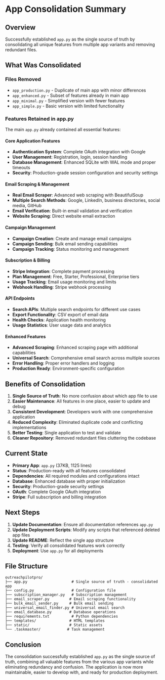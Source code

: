 # App Consolidation Summary

## Overview
Successfully established `app.py` as the single source of truth by consolidating all unique features from multiple app variants and removing redundant files.

## What Was Consolidated

### Files Removed
- `app_production.py` - Duplicate of main app with minor differences
- `app_enhanced.py` - Subset of features already in main app
- `app_minimal.py` - Simplified version with fewer features
- `app_simple.py` - Basic version with limited functionality

### Features Retained in app.py
The main `app.py` already contained all essential features:

#### Core Application Features
- **Authentication System**: Complete OAuth integration with Google
- **User Management**: Registration, login, session handling
- **Database Management**: Enhanced SQLite with WAL mode and proper timeouts
- **Security**: Production-grade session configuration and security settings

#### Email Scraping & Management
- **Real Email Scraper**: Advanced web scraping with BeautifulSoup
- **Multiple Search Methods**: Google, LinkedIn, business directories, social media, GitHub
- **Email Verification**: Built-in email validation and verification
- **Website Scraping**: Direct website email extraction

#### Campaign Management
- **Campaign Creation**: Create and manage email campaigns
- **Campaign Sending**: Bulk email sending capabilities
- **Campaign Tracking**: Status monitoring and management

#### Subscription & Billing
- **Stripe Integration**: Complete payment processing
- **Plan Management**: Free, Starter, Professional, Enterprise tiers
- **Usage Tracking**: Email usage monitoring and limits
- **Webhook Handling**: Stripe webhook processing

#### API Endpoints
- **Search APIs**: Multiple search endpoints for different use cases
- **Export Functionality**: CSV export of email data
- **Health Checks**: Application health monitoring
- **Usage Statistics**: User usage data and analytics

#### Enhanced Features
- **Advanced Scraping**: Enhanced scraping page with additional capabilities
- **Universal Search**: Comprehensive email search across multiple sources
- **Error Handling**: Proper error handlers and logging
- **Production Ready**: Environment-specific configuration

## Benefits of Consolidation

1. **Single Source of Truth**: No more confusion about which app file to use
2. **Easier Maintenance**: All features in one place, easier to update and debug
3. **Consistent Development**: Developers work with one comprehensive application
4. **Reduced Complexity**: Eliminated duplicate code and conflicting implementations
5. **Better Testing**: Single application to test and validate
6. **Cleaner Repository**: Removed redundant files cluttering the codebase

## Current State

- **Primary App**: `app.py` (37KB, 1125 lines)
- **Status**: Production-ready with all features consolidated
- **Dependencies**: All required modules and configurations intact
- **Database**: Enhanced database with proper initialization
- **Security**: Production-grade security settings
- **OAuth**: Complete Google OAuth integration
- **Stripe**: Full subscription and billing integration

## Next Steps

1. **Update Documentation**: Ensure all documentation references `app.py`
2. **Update Deployment Scripts**: Modify any scripts that referenced deleted app files
3. **Update README**: Reflect the single app structure
4. **Testing**: Verify all consolidated features work correctly
5. **Deployment**: Use `app.py` for all deployments

## File Structure

```
outreachpilotpro/
├── app.py                    # Single source of truth - consolidated app
├── config.py                 # Configuration file
├── subscription_manager.py   # Subscription management
├── email_scraper.py         # Email scraping functionality
├── bulk_email_sender.py     # Bulk email sending
├── universal_email_finder.py # Universal email search
├── email_database.py        # Database operations
├── requirements.txt          # Python dependencies
├── templates/               # HTML templates
├── static/                  # Static assets
└── .taskmaster/            # Task management
```

## Conclusion

The consolidation successfully established `app.py` as the single source of truth, combining all valuable features from the various app variants while eliminating redundancy and confusion. The application is now more maintainable, easier to develop with, and ready for production deployment.
